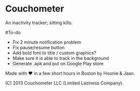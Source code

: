 Couchometer
===========

An inactivity tracker; sitting kills.

#To-do

* Fix 2 minute notification problem
* Fix pause/resume button
* Add bold font to title / custom graphics?
* Make sure it is able to track in the background
* Generate .apk and put on Google Play store


Made with ♥ in a few short hours in Boston by Hoonie & Jaan.

(C) 2013 Couchometer LLC (Limited Laziness Company).
